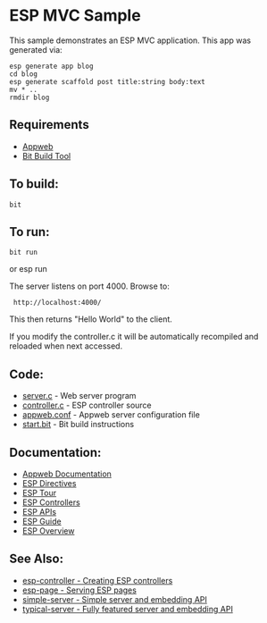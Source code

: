 ESP MVC Sample
===

This sample demonstrates an ESP MVC application. This app was generated via:

    esp generate app blog
    cd blog
    esp generate scaffold post title:string body:text
    mv * ..
    rmdir blog

Requirements
---
* [Appweb](http://embedthis.com/downloads/appweb/download.ejs)
* [Bit Build Tool](http://embedthis.com/downloads/bit/download.ejs)

To build:
---
    bit 

To run:
---
    bit run
or
    esp run

The server listens on port 4000. Browse to: 
 
     http://localhost:4000/

This then returns "Hello World" to the client.

If you modify the controller.c it will be automatically recompiled and reloaded when 
next accessed.

Code:
---
* [server.c](server.c) - Web server program
* [controller.c](controller.c) - ESP controller source
* [appweb.conf](appweb.conf) - Appweb server configuration file
* [start.bit](start.bit) - Bit build instructions

Documentation:
---
* [Appweb Documentation](http://embedthis.com/products/appweb/doc/index.html)
* [ESP Directives](http://embedthis.com/products/appweb/doc/guide/appweb/users/dir/esp.html)
* [ESP Tour](http://embedthis.com/products/appweb/doc/guide/esp/users/tour.html)
* [ESP Controllers](http://embedthis.com/products/appweb/doc/guide/esp/users/controllers.html)
* [ESP APIs](http://embedthis.com/products/appweb/doc/api/esp.html)
* [ESP Guide](http://embedthis.com/products/appweb/doc/guide/esp/users/index.html)
* [ESP Overview](http://embedthis.com/products/appweb/doc/guide/esp/users/using.html)

See Also:
---
* [esp-controller - Creating ESP controllers](../esp-controller/README.md)
* [esp-page - Serving ESP pages](../esp-page/README.md)
* [simple-server - Simple server and embedding API](../simple-server/README.md)
* [typical-server - Fully featured server and embedding API](../typical-server/README.md)
